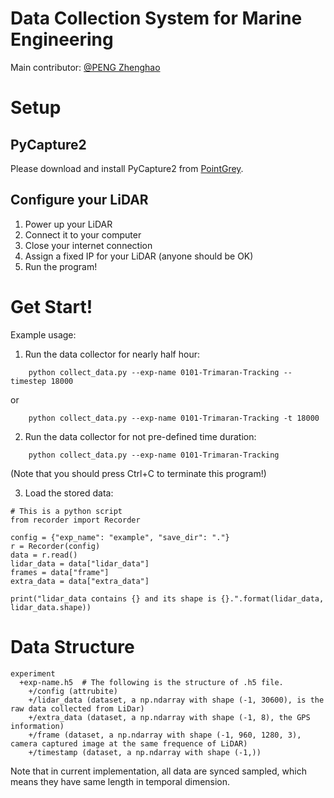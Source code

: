 # Data Collection System for Marine Engineering

Main contributor: [@PENG Zhenghao](https://github.com/PengZhenghao)


# Setup

## PyCapture2

Please download and install PyCapture2 from [PointGrey](https://www.ptgrey.com/chameleon-13-mp-color-usb-2-sony-icx445-camera).

## Configure your LiDAR

1. Power up your LiDAR
2. Connect it to your computer
3. Close your internet connection
4. Assign a fixed IP for your LiDAR (anyone should be OK)
5. Run the program!


# Get Start!

Example usage:

1. Run the data collector for nearly half hour:

```
    python collect_data.py --exp-name 0101-Trimaran-Tracking --timestep 18000
```

or

```
    python collect_data.py --exp-name 0101-Trimaran-Tracking -t 18000
```
 
2. Run the data collector for not pre-defined time duration:

```
    python collect_data.py --exp-name 0101-Trimaran-Tracking
```
 
(Note that you should press Ctrl+C to terminate this program!)

3. Load the stored data:

```
# This is a python script
from recorder import Recorder

config = {"exp_name": "example", "save_dir": "."}
r = Recorder(config)
data = r.read()
lidar_data = data["lidar_data"]
frames = data["frame"]
extra_data = data["extra_data"]

print("lidar_data contains {} and its shape is {}.".format(lidar_data, lidar_data.shape))

```



# Data Structure

```
experiment
  +exp-name.h5  # The following is the structure of .h5 file.
    +/config (attrubite)
    +/lidar_data (dataset, a np.ndarray with shape (-1, 30600), is the raw data collected from LiDar)
    +/extra_data (dataset, a np.ndarray with shape (-1, 8), the GPS information)
    +/frame (dataset, a np.ndarray with shape (-1, 960, 1280, 3), camera captured image at the same frequence of LiDAR)
    +/timestamp (dataset, a np.ndarray with shape (-1,))
```

Note that in current implementation, all data are synced sampled, which means they have same length in temporal dimension. 
